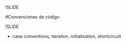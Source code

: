 !SLIDE

#Convenciones de código

!SLIDE
* case conventions, iteration, initialization, shortcircuit
